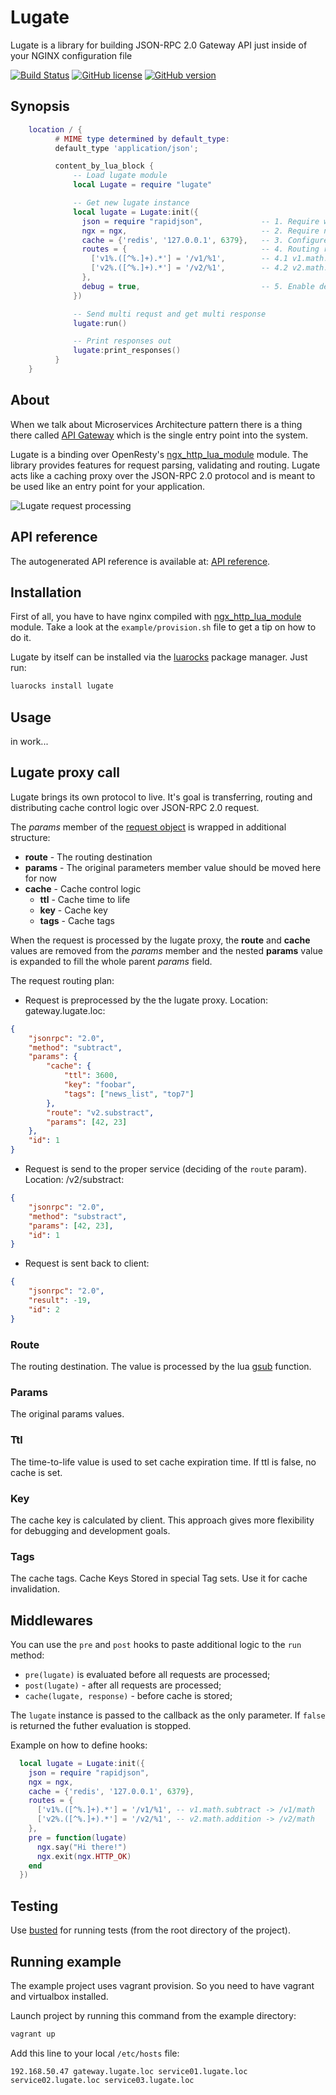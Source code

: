 # Lugate
Lugate is a library for building JSON-RPC 2.0 Gateway API just inside of your NGINX configuration file

[![Build Status](https://travis-ci.org/zinovyev/lugate.svg?branch=master)](https://travis-ci.org/zinovyev/lugate)
[![GitHub license](https://img.shields.io/badge/license-MIT-blue.svg)](https://raw.githubusercontent.com/zinovyev/lugate/master/LICENSE)
[![GitHub version](https://badge.fury.io/gh/zinovyev%2Flugate.svg)](https://badge.fury.io/gh/zinovyev%2Flugate)


## Synopsis
```lua
    location / {
          # MIME type determined by default_type:
          default_type 'application/json';

          content_by_lua_block {
              -- Load lugate module
              local Lugate = require "lugate"

              -- Get new lugate instance
              local lugate = Lugate:init({
                json = require "rapidjson",             -- 1. Require wrapper to work with json (should be installed)
                ngx = ngx,                              -- 2. Require nginx instance
                cache = {'redis', '127.0.0.1', 6379},   -- 3. Configure cache wrapper (redis and dummy cache modules are currently available)
                routes = {                              -- 4. Routing rules
                  ['v1%.([^%.]+).*'] = '/v1/%1',        -- 4.1 v1.math.subtract -> /v1/math (for example)
                  ['v2%.([^%.]+).*'] = '/v2/%1',        -- 4.2 v2.math.addition -> /v2/math (for example)
                },
                debug = true,                           -- 5. Enable debug mode (write all requests and responses to the nginx error log)
              })

              -- Send multi requst and get multi response
              lugate:run()

              -- Print responses out
              lugate:print_responses()
          }
    }
```


## About
When we talk about Microservices Architecture pattern there is a thing there called
[API Gateway](http://microservices.io/patterns/apigateway.html) which is the single entry point into the system.

Lugate is a binding over OpenResty's [ngx\_http\_lua\_module](https://github.com/openresty/lua-nginx-module#name) module.
The library provides features for request parsing, validating and routing. Lugate acts like a caching proxy over the
JSON-RPC 2.0 protocol and is meant to be used like an entry point for your application.

![Lugate request processing](https://lh5.googleusercontent.com/coKuz2jei3zO0P2H-6xRs0T4p8K6kqEwWzqdUU9UpTYk9a_CBRB7oKkvkYWpCE6dTZRU34ndiRxe80Y=w1364-h620)


## API reference
The autogenerated API reference is available at: [API reference](http://zinovyev.github.io/lugate).


## Installation
First of all, you have to have nginx compiled with
[ngx\_http\_lua\_module](https://github.com/openresty/lua-nginx-module#installation) module.
Take a look at the `example/provision.sh` file to get a tip on how to do it.

Lugate by itself can be installed via the [luarocks](https://luarocks.org/modules/zinovyev/lugate) package manager.
Just run:
```bash
luarocks install lugate
```

## Usage
in work...


## Lugate proxy call
Lugate brings its own protocol to live. It's goal is transferring, routing and distributing cache control logic over
JSON-RPC 2.0 request.

The *params* member of the [request object](http://www.jsonrpc.org/specification#request_object)
is wrapped in additional structure:

* **route** - The routing destination
* **params** - The original parameters member value should be moved here for now
* **cache** - Cache control logic
  * **ttl** - Cache time to life
  * **key** - Cache key
  * **tags** - Cache tags

When the request is processed by the lugate proxy, the **route** and **cache** values are removed from the
*params* member and the nested **params** value is expanded to fill the whole parent *params* field.

The request routing plan:

- Request is preprocessed by the the lugate proxy. Location: gateway.lugate.loc:
```json
{
    "jsonrpc": "2.0",
    "method": "subtract",
    "params": {
        "cache": {
            "ttl": 3600,
            "key": "foobar",
            "tags": ["news_list", "top7"]
        },
        "route": "v2.substract",
        "params": [42, 23]
    },
    "id": 1
}
```

- Request is send to the proper service (deciding of the `route` param). Location: /v2/substract:
```json
{
    "jsonrpc": "2.0",
    "method": "substract",
    "params": [42, 23],
    "id": 1
}
```

- Request is sent back to client:
```json
{
    "jsonrpc": "2.0",
    "result": -19,
    "id": 2
}
```

### Route
  The routing destination. The value is processed by the lua [gsub](http://www.lua.org/pil/20.1.html) function.
### Params
  The original params values.
### Ttl
  The time-to-life value is used to set cache expiration time. If ttl is false, no cache is set.
### Key
  The cache key is calculated by client. This approach gives more flexibility for debugging and development goals.
### Tags
  The cache tags. Cache Keys Stored in special Tag sets. Use it for cache invalidation.

## Middlewares
You can use the `pre` and `post` hooks to paste additional logic to the `run` method:
* `pre(lugate)` is evaluated before all requests are processed;
* `post(lugate)` - after all requests are processed;
* `cache(lugate, response)` - before cache is stored;

The `lugate` instance is passed to the callback as the only parameter. If `false` is returned the futher evaluation is stopped.

Example on how to define hooks:
```lua
  local lugate = Lugate:init({
    json = require "rapidjson",
    ngx = ngx,
    cache = {'redis', '127.0.0.1', 6379},
    routes = {
      ['v1%.([^%.]+).*'] = '/v1/%1', -- v1.math.subtract -> /v1/math
      ['v2%.([^%.]+).*'] = '/v2/%1', -- v2.math.addition -> /v2/math
    },
    pre = function(lugate)
      ngx.say("Hi there!")
      ngx.exit(ngx.HTTP_OK)
    end
  })
```


## Testing
Use [busted](http://olivinelabs.com/busted/) for running tests (from the root directory of the project).


## Running example
The example project uses vagrant provision. So you need to have vagrant and virtualbox installed.

Launch project by running this command from the example directory:
```bash
vagrant up
```
Add this line to your local `/etc/hosts` file:
```
192.168.50.47 gateway.lugate.loc service01.lugate.loc service02.lugate.loc service03.lugate.loc
```
